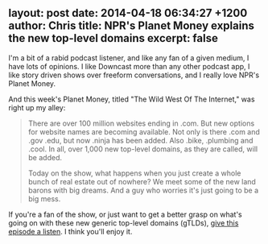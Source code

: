 layout: post
date: 2014-04-18 06:34:27 +1200
author: Chris
title: NPR's Planet Money explains the new top-level domains
excerpt: false
----

I'm a bit of a rabid podcast listener, and like any fan of a given medium, I have lots of opinions. I like Downcast more than any other podcast app, I like story driven shows over freeform conversations, and I really love NPR's Planet Money. 

And this week's Planet Money, titled "The Wild West Of The Internet," was right up my alley:

> There are over 100 million websites ending in .com. But new options for website names are becoming available. Not only is there .com and .gov .edu, but now .ninja has been added. Also .bike, .plumbing and .cool. In all, over 1,000 new top-level domains, as they are called, will be added.
>
> Today on the show, what happens when you just create a whole bunch of real estate out of nowhere? We meet some of the new land barons with big dreams. And a guy who worries it's just going to be a big mess.

If you're a fan of the show, or just want to get a better grasp on what's going on with these new generic top-level domains (gTLDs), [give this episode a listen](http://www.npr.org/blogs/money/2014/04/16/303735386/episode-532-the-wild-west-of-the-internet). I think you'll enjoy it. 
